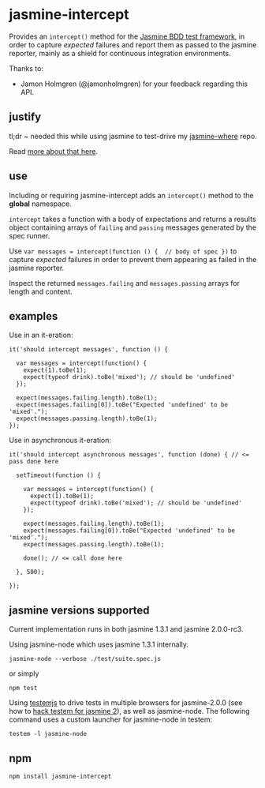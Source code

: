 jasmine-intercept
=================

Provides an `intercept()` method for the 
[Jasmine BDD test framework](https://github.com/pivotal/jasmine), in order to 
capture *expected* failures and report them as passed to the jasmine reporter, 
mainly as a shield for continuous integration environments.

Thanks to:
+ Jamon Holmgren (@jamonholmgren) for your feedback regarding this API. 

justify
-------

tl;dr ~ needed this while using jasmine to test-drive my 
[jasmine-where](https://github.com/dfkaye/jasmine-where) repo.

Read [more about that here](https://gist.github.com/dfkaye/7223559).

use
---

Including or requiring jasmine-intercept adds an `intercept()` method to the 
**global** namespace.

`intercept` takes a function with a body of expectations and returns a results 
object containing arrays of `failing` and `passing` messages generated by the 
spec runner.

Use `var messages = intercept(function () { 
  // body of spec
})` 
to capture *expected* failures in order to prevent them appearing as failed in 
the jasmine reporter.

Inspect the returned `messages.failing` and `messages.passing` arrays for length 
and content.

examples
--------

Use in an it-eration:

    it('should intercept messages', function () {
    
      var messages = intercept(function() {
        expect(1).toBe(1);
        expect(typeof drink).toBe('mixed'); // should be 'undefined'
      });
      
      expect(messages.failing.length).toBe(1);
      expect(messages.failing[0]).toBe("Expected 'undefined' to be 'mixed'.");
      expect(messages.passing.length).toBe(1);
    });

    
Use in asynchronous it-eration:  
    
    it('should intercept asynchronous messages', function (done) { // <= pass done here
    
      setTimeout(function () {
      
        var messages = intercept(function() {
          expect(1).toBe(1);
          expect(typeof drink).toBe('mixed'); // should be 'undefined'
        });
        
        expect(messages.failing.length).toBe(1);
        expect(messages.failing[0]).toBe("Expected 'undefined' to be 'mixed'.");
        expect(messages.passing.length).toBe(1);
        
        done(); // <= call done here
        
      }, 500);
      
    });
    
    
jasmine versions supported
--------------------------

Current implementation runs in both jasmine 1.3.1 and jasmine 2.0.0-rc3.

Using jasmine-node which uses jasmine 1.3.1 internally.

    jasmine-node --verbose ./test/suite.spec.js
    
or simply

    npm test
    
Using [testemjs](https://github.com/airportyh/testem) to drive tests in multiple 
browsers for jasmine-2.0.0 (see how to 
[hack testem for jasmine 2](https://github.com/dfkaye/testem-jasmine2)), as well 
as jasmine-node.  The following command uses a custom launcher for jasmine-node 
in testem:

    testem -l jasmine-node

npm
---

    npm install jasmine-intercept
    